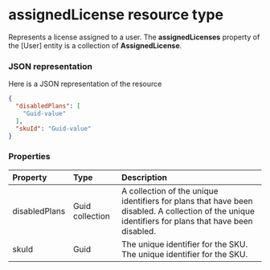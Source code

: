 # assignedLicense resource type

Represents a license assigned to a user. The **assignedLicenses** property of the [User] entity is a collection of **AssignedLicense**.

### JSON representation

Here is a JSON representation of the resource

<!-- {
  "blockType": "resource",
  "optionalProperties": [

  ],
  "@odata.type": "microsoft.graph.assignedlicense"
}-->

```json
{
  "disabledPlans": [
    "Guid-value"
  ],
  "skuId": "Guid-value"
}

```
### Properties
| Property	   | Type	|Description|
|:---------------|:--------|:----------|
|disabledPlans|Guid collection|A collection of the unique identifiers for plans that have been disabled. A collection of the unique identifiers for plans that have been disabled.|
|skuId|Guid|The unique identifier for the SKU. The unique identifier for the SKU.|

<!-- uuid: 8fcb5dbc-d5aa-4681-8e31-b001d5168d79
2015-10-25 14:57:30 UTC -->
<!-- {
  "type": "#page.annotation",
  "description": "assignedLicense resource",
  "keywords": "",
  "section": "documentation",
  "tocPath": ""
}-->